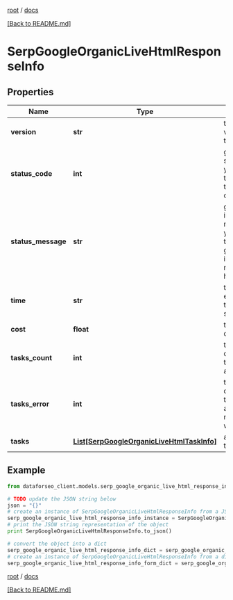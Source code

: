 [root](./../ "root") / [docs](./ "docs")

[[Back to README.md]](./../README.md "[Back to README.md]")

# SerpGoogleOrganicLiveHtmlResponseInfo

## Properties

Name | Type | Description | Notes
------------ | ------------- | ------------- | -------------
**version** | **str** | the current version of the API | [optional]
**status_code** | **int** | general status code you can find the full list of the response codes here | [optional]
**status_message** | **str** | general informational message you can find the full list of general informational messages here | [optional]
**time** | **str** | total execution time, seconds | [optional]
**cost** | **float** | total tasks cost, USD | [optional]
**tasks_count** | **int** | the number of tasks in the tasks array | [optional]
**tasks_error** | **int** | the number of tasks in the tasks array returned with an error | [optional]
**tasks** | [**List[SerpGoogleOrganicLiveHtmlTaskInfo]**](SerpGoogleOrganicLiveHtmlTaskInfo.md) | array of tasks | [optional]

## Example

```python
from dataforseo_client.models.serp_google_organic_live_html_response_info import SerpGoogleOrganicLiveHtmlResponseInfo

# TODO update the JSON string below
json = "{}"
# create an instance of SerpGoogleOrganicLiveHtmlResponseInfo from a JSON string
serp_google_organic_live_html_response_info_instance = SerpGoogleOrganicLiveHtmlResponseInfo.from_json(json)
# print the JSON string representation of the object
print SerpGoogleOrganicLiveHtmlResponseInfo.to_json()

# convert the object into a dict
serp_google_organic_live_html_response_info_dict = serp_google_organic_live_html_response_info_instance.to_dict()
# create an instance of SerpGoogleOrganicLiveHtmlResponseInfo from a dict
serp_google_organic_live_html_response_info_form_dict = serp_google_organic_live_html_response_info.from_dict(serp_google_organic_live_html_response_info_dict)
```

  

[root](./../ "root") / [docs](./ "docs")

[[Back to README.md]](./../README.md "[Back to README.md]")